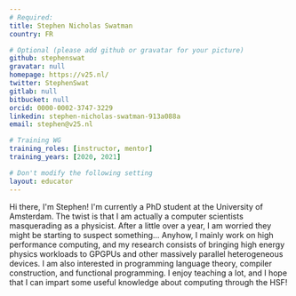 ```yaml
---
# Required:
title: Stephen Nicholas Swatman
country: FR

# Optional (please add github or gravatar for your picture)
github: stephenswat
gravatar: null
homepage: https://v25.nl/
twitter: StephenSwat
gitlab: null
bitbucket: null
orcid: 0000-0002-3747-3229
linkedin: stephen-nicholas-swatman-913a088a
email: stephen@v25.nl

# Training WG
training_roles: [instructor, mentor]
training_years: [2020, 2021]

# Don't modify the following setting
layout: educator
---
```


Hi there, I'm Stephen! I'm currently a PhD student at the University of
Amsterdam. The twist is that I am actually a computer scientists masquerading
as a physicist. After a little over a year, I am worried they might be starting
to suspect something... Anyhow, I mainly work on high performance computing,
and my research consists of bringing high energy physics workloads to GPGPUs
and other massively parallel heterogeneous devices. I am also interested in
programming language theory, compiler construction, and functional programming.
I enjoy teaching a lot, and I hope that I can impart some useful knowledge
about computing through the HSF!
